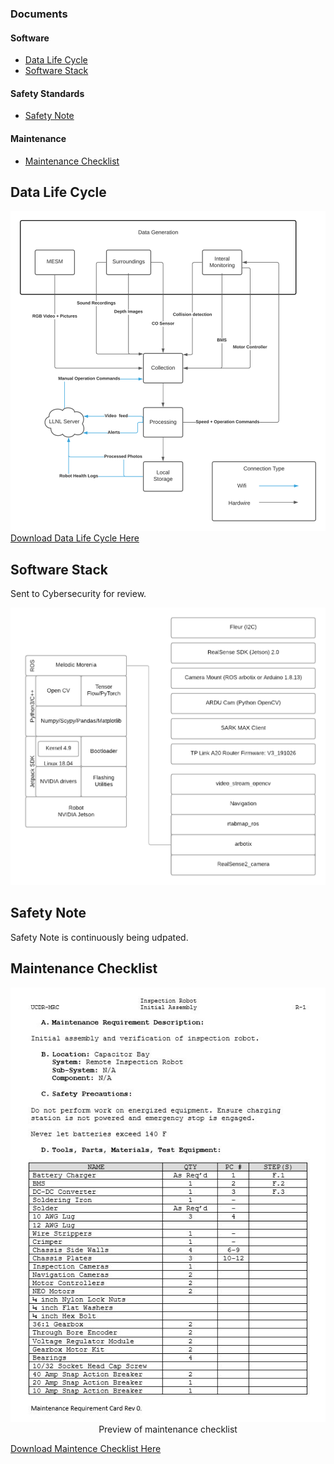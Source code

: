 
### Documents
   <!-- <summary>Documents List</summary> -->
#### Software
<ul>
<li><a href="https://mesmerizing-engineers.github.io/MESMerizing-Engineers/docs/components#DataLifeCycle">Data Life Cycle</a></li>
<li><a href="https://mesmerizing-engineers.github.io/MESMerizing-Engineers/docs/components#SoftwareStack">Software Stack</a></li>
</ul>

#### Safety Standards

<ul>
<li><a href="https://mesmerizing-engineers.github.io/MESMerizing-Engineers/docs/components#SafetyNote">Safety Note</a></li>
</ul>

#### Maintenance 

<ul>
<li><a href="https://mesmerizing-engineers.github.io/MESMerizing-Engineers/docs/components#Maintenance">Maintenance Checklist</a></li>
</ul>






<div id="DLC"></div>

## Data Life Cycle
<center>
  <img src="photos/Data Life Cycle Diagram.png" />
</center>
<a href="Data_Life_Cycle__V2.pdf">Download Data Life Cycle Here</a>
  </div>
  
<div id="SoftwareStack"></div>

## Software Stack
Sent to Cybersecurity for review.
<center>
  <img src="photos/Software Stack BD.png" />
</center>

<div id="SafetyNote"></div>

## Safety Note
Safety Note is continuously being udpated.

<div id="Maintenance"></div>

## Maintenance Checklist

<center>
  <img src="photos/maintenanceCL.jpg" />
   Preview of maintenance checklist
</center>

<a href="UCDR_R1.pdf">Download Maintence Checklist Here</a>
  </div>

